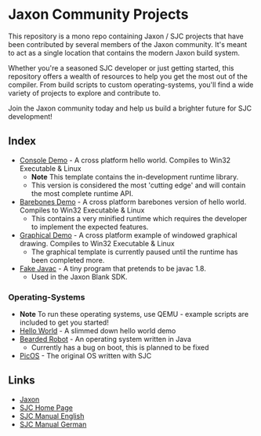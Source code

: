 # Jaxon Community Projects
This repository is a mono repo containing Jaxon / SJC projects that have been contributed by several members of the Jaxon community. It's meant to act as a single location that contains the modern Jaxon build system.

Whether you're a seasoned SJC developer or just getting started, this repository offers a wealth of resources to help you get the most out of the compiler. From build scripts to custom operating-systems, you'll find a wide variety of projects to explore and contribute to.

Join the Jaxon community today and help us build a brighter future for SJC development!

## Index
+ [Console Demo](https://github.com/Konloch/Jaxon/tree/master/community-projects/applications/demo-console/) - A cross platform hello world. Compiles to Win32 Executable & Linux
    + **Note** This template contains the in-development runtime library.
    + This version is considered the most 'cutting edge' and will contain the most complete runtime API.
+ [Barebones Demo](https://github.com/Konloch/Jaxon/tree/master/community-projects/applications/demo-barebones/) - A cross platform barebones version of hello world. Compiles to Win32 Executable & Linux
	+ This contains a very minified runtime which requires the developer to implement the expected features.
+ [Graphical Demo](https://github.com/Konloch/Jaxon/tree/master/community-projects/applications/demo-graphical/) - A cross platform example of windowed graphical drawing. Compiles to Win32 Executable & Linux
    + The graphical template is currently paused until the runtime has been completed more.
+ [Fake Javac](https://github.com/Konloch/Jaxon/tree/master/community-projects/applications/fake-javac/) - A tiny program that pretends to be javac 1.8.
    + Used in the Jaxon Blank SDK.

### Operating-Systems
+ **Note** To run these operating systems, use QEMU - example scripts are included to get you started!
+ [Hello World](https://github.com/Konloch/Jaxon/tree/master/community-projects/operating-systems/hello-world/) - A slimmed down hello world demo
+ [Bearded Robot](https://github.com/Konloch/Jaxon/tree/master/community-projects/operating-systems/bearded-robot/) - An operating system written in Java
	+ Currently has a bug on boot, this is planned to be fixed
+ [PicOS](https://github.com/Konloch/Jaxon/tree/master/community-projects/operating-systems/picos/) - The original OS written with SJC

## Links
+ [Jaxon](https://konloch.com/jaxon)
+ [SJC Home Page](https://www.fam-frenz.de/stefan/compiler.html)
+ [SJC Manual English](https://www.fam-frenz.de/stefan/man042_0182eng.pdf)
+ [SJC Manual German](https://www.fam-frenz.de/stefan/man046_0190.pdf)